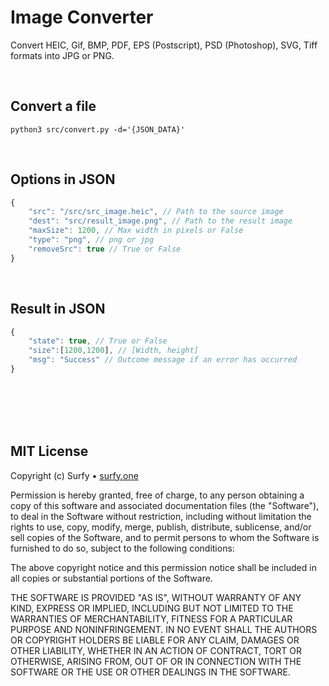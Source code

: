 # Image Converter
Convert HEIC, Gif, BMP, PDF, EPS (Postscript), PSD (Photoshop), SVG, Tiff formats into JPG or PNG.

<br/>

## Convert a file
```
python3 src/convert.py -d='{JSON_DATA}'
```

<br />

## Options in JSON
```js
{
	"src": "/src/src_image.heic", // Path to the source image
	"dest": "src/result_image.png", // Path to the result image
	"maxSize": 1200, // Max width in pixels or False
	"type": "png", // png or jpg
	"removeSrc": true // True or False
}
```

<br />

## Result in JSON
```js
{
	"state": true, // True or False
	"size":[1200,1200], // [Width, height]
	"msg": "Success" // Outcome message if an error has occurred
}
```

<br />
<br />
<br />
<br />

## MIT License

Copyright (c) Surfy • [surfy.one](https://surfy.one)

Permission is hereby granted, free of charge, to any person obtaining a copy
of this software and associated documentation files (the "Software"), to deal
in the Software without restriction, including without limitation the rights
to use, copy, modify, merge, publish, distribute, sublicense, and/or sell
copies of the Software, and to permit persons to whom the Software is
furnished to do so, subject to the following conditions:

The above copyright notice and this permission notice shall be included in all
copies or substantial portions of the Software.

THE SOFTWARE IS PROVIDED "AS IS", WITHOUT WARRANTY OF ANY KIND, EXPRESS OR
IMPLIED, INCLUDING BUT NOT LIMITED TO THE WARRANTIES OF MERCHANTABILITY,
FITNESS FOR A PARTICULAR PURPOSE AND NONINFRINGEMENT. IN NO EVENT SHALL THE
AUTHORS OR COPYRIGHT HOLDERS BE LIABLE FOR ANY CLAIM, DAMAGES OR OTHER
LIABILITY, WHETHER IN AN ACTION OF CONTRACT, TORT OR OTHERWISE, ARISING FROM,
OUT OF OR IN CONNECTION WITH THE SOFTWARE OR THE USE OR OTHER DEALINGS IN THE
SOFTWARE.
